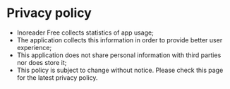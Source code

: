 # Privacy policy

- Inoreader Free collects statistics of app usage;
- The application collects this information in order to provide better user experience;
- This application does not share personal information with third parties nor does store it;	
- This policy is subject to change without notice. Please check this page for the latest privacy policy.
